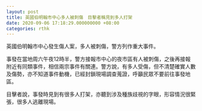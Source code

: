 ```yaml
---
layout: post
title: 英國伯明翰市中心多人被刺傷　目擊者稱見到多人打架
date: 2020-09-06 17:18:29.000000000 +08:00
categories: rthk
---
```


英國伯明翰市中心發生傷人案，多人被刺傷，警方列作重大事件。

事發在當地周六午夜12時半，警方接報市中心的夜市區有人被刺傷，之後再接報附近有同類事件，相信兩宗事件有關連。警方說，有多人受傷，但不清楚確實人數及傷勢，亦不知道事件動機，已經封鎖現場調查蒐證，呼籲民眾不要前往事發地區。

目擊者說，事發時見到有很多人打架，亦聽到涉及種族歧視的字眼，形容情況很緊張，很多人逃離現場。
